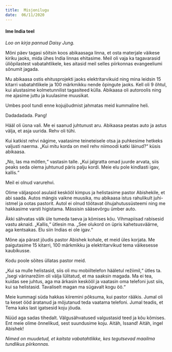 ```yaml
---
title:  Misjonilugu  
date:  06/11/2020  
---
```


#### Ime India teel

_Loo on kirja pannud Daisy Jung._

Mõni päev tagasi sõitsin koos abikaasaga linna, et osta materjale väikese kiriku jaoks, mida ühes India linnas ehitasime. Meil oli vaja ka tagavarasid üliõpilastest vabatahtlikele, kes aitasid meil selles piirkonnas evangeeliumi sõnumit jagada.

Mu abikaasa ostis ehitusprojekti jaoks elektritarvikuid ning mina leidsin 15 kitarri vabatahtlikele ja 100 märkmikku nende õpingute jaoks. Kell oli 9 õhtul, kui alustasime kolmetunnilist tagasiteed külla. Abikaasa oli autoroolis ning me ajasime juttu ja kuulasime muusikat.

Umbes pool tundi enne kojujõudmist jahmatas meid kummaline heli.

Dadadadada. Pang!

Hääl oli üsna vali. Me ei saanud juhtunust aru. Abikaasa peatas auto ja astus välja, et asja uurida. Rehv oli tühi.

Kui katkist rehvi nägime, vaatasime teineteisele otsa ja puhkesime hetkeks valjusti naerma. „Kui mitu korda on meil rehv niimoodi katki läinud?“ küsis abikaasa.

„No, las ma mõtlen,“ vastasin talle. „Kui jalgratta omad juurde arvata, siis peaks seda olema juhtunud päris palju kordi. Meie elu pole kindlasti igav, kallis.“

Meil ei olnud varurehvi.

Olime väljaspool asulaid keskööl kimpus ja helistasime pastor Abishekile, et abi saada. Autos mängis vaikne muusika, mu abikaasa istus rahulikult juhi-istmel ja ootas pastorit. Autol ei olnud töötavat õhujahutussüsteemi ning me hakkasime varsti higistama. Mässisin sääsevõrgu ümber auto.

Äkki sähvatas välk üle tumeda taeva ja kõmises kõu. Vihmapiisad rabisesid vastu aknaid. „Kallis,“ ütlesin ma. „See olukord on üpris kahetsusväärne, aga kentsakas. Elu siin Indias ei ole igav.“

Mõne aja pärast jõudis pastor Abishek kohale, et meid üles korjata. Me paigutasime 15 kitarri, 100 märkmikku ja elektritarvikud tema väikesesse kaubikusse.

Kodu poole sõites üllatas pastor meid.

„Kui sa mulle helistasid, siis oli mu mobiiltelefon hääletul režiimil,“ ütles ta. „Isegi värinarežiim oli välja lülitatud, et ma saaksin magada. Ma ei tea, kuidas see juhtus, aga ma ärkasin keskööl ja vaatasin oma telefoni just siis, kui sa helistasid. Tavaliselt magan ma sügavalt kogu öö.“

Meie kummagi süda hakkas kiiremini põksuma, kui pastor rääkis. Jumal oli ta keset ööd äratanud ja mõjutanud teda vaatama telefoni. Jumal teadis, et Tema kaks last igatsesid koju jõuda.

Nüüd aga sadas tihedalt. Välgusähvatused valgustasid teed ja kõu kõmises. Ent meie olime õnnelikud, sest suundusime koju. Aitäh, Issand! Aitäh, ingel Abishek!

_Nimed on muudetud, et kaitsta vabatahtlikke, kes tegutsevad maailma tundlikus piirkonnas._